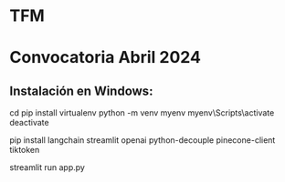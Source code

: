 # TFM
# Convocatoria Abril 2024

Instalación en Windows:
-----------------------

cd <path>
pip install virtualenv 
python -m venv myenv
myenv\Scripts\activate
deactivate

pip install langchain streamlit openai python-decouple pinecone-client tiktoken

streamlit run app.py
